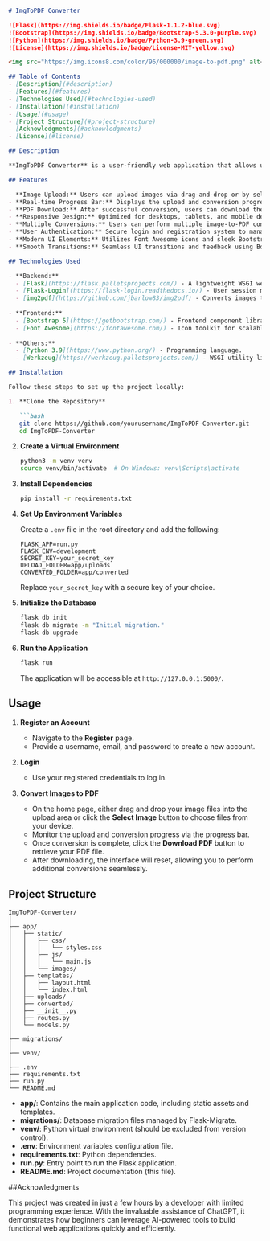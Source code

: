 ```markdown
# ImgToPDF Converter

![Flask](https://img.shields.io/badge/Flask-1.1.2-blue.svg)
![Bootstrap](https://img.shields.io/badge/Bootstrap-5.3.0-purple.svg)
![Python](https://img.shields.io/badge/Python-3.9-green.svg)
![License](https://img.shields.io/badge/License-MIT-yellow.svg)

<img src="https://img.icons8.com/color/96/000000/image-to-pdf.png" alt="ImgToPDF Logo" align="right">

## Table of Contents
- [Description](#description)
- [Features](#features)
- [Technologies Used](#technologies-used)
- [Installation](#installation)
- [Usage](#usage)
- [Project Structure](#project-structure)
- [Acknowledgments](#acknowledgments)
- [License](#license)

## Description

**ImgToPDF Converter** is a user-friendly web application that allows users to effortlessly convert their images (JPG, JPEG, PNG) into PDF files. Designed with a modern and responsive interface using Bootstrap 5, the application ensures a seamless experience across all devices. Developed in just **2 hours** with the assistance of [ChatGPT](https://chat.openai.com/), this app showcases the power of combining rapid development tools with intelligent assistance.

## Features

- **Image Upload:** Users can upload images via drag-and-drop or by selecting files through the upload button.
- **Real-time Progress Bar:** Displays the upload and conversion progress to keep users informed.
- **PDF Download:** After successful conversion, users can download their PDF files instantly.
- **Responsive Design:** Optimized for desktops, tablets, and mobile devices using Bootstrap 5.
- **Multiple Conversions:** Users can perform multiple image-to-PDF conversions without navigating away from the upload screen.
- **User Authentication:** Secure login and registration system to manage user-specific conversions.
- **Modern UI Elements:** Utilizes Font Awesome icons and sleek Bootstrap components for an enhanced user experience.
- **Smooth Transitions:** Seamless UI transitions and feedback using Bootstrap alerts and toast notifications.

## Technologies Used

- **Backend:**
  - [Flask](https://flask.palletsprojects.com/) - A lightweight WSGI web application framework.
  - [Flask-Login](https://flask-login.readthedocs.io/) - User session management for Flask.
  - [img2pdf](https://github.com/jbarlow83/img2pdf) - Converts images to PDF.
  
- **Frontend:**
  - [Bootstrap 5](https://getbootstrap.com/) - Frontend component library for responsive design.
  - [Font Awesome](https://fontawesome.com/) - Icon toolkit for scalable vector icons.
  
- **Others:**
  - [Python 3.9](https://www.python.org/) - Programming language.
  - [Werkzeug](https://werkzeug.palletsprojects.com/) - WSGI utility library for Python.

## Installation

Follow these steps to set up the project locally:

1. **Clone the Repository**

   ```bash
   git clone https://github.com/yourusername/ImgToPDF-Converter.git
   cd ImgToPDF-Converter
   ```

2. **Create a Virtual Environment**

   ```bash
   python3 -m venv venv
   source venv/bin/activate  # On Windows: venv\Scripts\activate
   ```

3. **Install Dependencies**

   ```bash
   pip install -r requirements.txt
   ```

4. **Set Up Environment Variables**

   Create a `.env` file in the root directory and add the following:

   ```env
   FLASK_APP=run.py
   FLASK_ENV=development
   SECRET_KEY=your_secret_key
   UPLOAD_FOLDER=app/uploads
   CONVERTED_FOLDER=app/converted
   ```

   Replace `your_secret_key` with a secure key of your choice.

5. **Initialize the Database**

   ```bash
   flask db init
   flask db migrate -m "Initial migration."
   flask db upgrade
   ```

6. **Run the Application**

   ```bash
   flask run
   ```

   The application will be accessible at `http://127.0.0.1:5000/`.

## Usage

1. **Register an Account**

   - Navigate to the **Register** page.
   - Provide a username, email, and password to create a new account.

2. **Login**

   - Use your registered credentials to log in.

3. **Convert Images to PDF**

   - On the home page, either drag and drop your image files into the upload area or click the **Select Image** button to choose files from your device.
   - Monitor the upload and conversion progress via the progress bar.
   - Once conversion is complete, click the **Download PDF** button to retrieve your PDF file.
   - After downloading, the interface will reset, allowing you to perform additional conversions seamlessly.

## Project Structure

```
ImgToPDF-Converter/
│
├── app/
│   ├── static/
│   │   ├── css/
│   │   │   └── styles.css
│   │   ├── js/
│   │   │   └── main.js
│   │   └── images/
│   ├── templates/
│   │   ├── layout.html
│   │   └── index.html
│   ├── uploads/
│   ├── converted/
│   ├── __init__.py
│   ├── routes.py
│   └── models.py
│
├── migrations/
│
├── venv/
│
├── .env
├── requirements.txt
├── run.py
└── README.md
```

- **app/**: Contains the main application code, including static assets and templates.
- **migrations/**: Database migration files managed by Flask-Migrate.
- **venv/**: Python virtual environment (should be excluded from version control).
- **.env**: Environment variables configuration file.
- **requirements.txt**: Python dependencies.
- **run.py**: Entry point to run the Flask application.
- **README.md**: Project documentation (this file).

##Acknowledgments

This project was created in just a few hours by a developer with limited programming experience. With the invaluable assistance of ChatGPT, it demonstrates how beginners can leverage AI-powered tools to build functional web applications quickly and efficiently.




